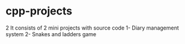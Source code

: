 # cpp-projects
2 It consists of 2 mini projects with source code
1- Diary management system
2- Snakes and ladders game                                                 
